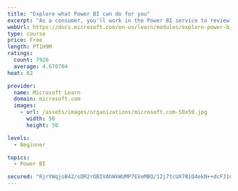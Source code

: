 ```yaml
---
title: "Explore what Power BI can do for you"
excerpt: "As a consumer, you'll work in the Power BI service to review and interact with content that has been shared with you. This module provides the foundational information that you need to work effectively in the Power BI service."
webUrl: https://docs.microsoft.com/en-us/learn/modules/explore-power-bi-service/
type: course
price: Free
length: PT1H9M
ratings:
  count: 7926
  average: 4.670704
heat: 62

provider:
  name: Microsoft Learn
  domain: microsoft.com
  images:
    - url: /assets/images/organizations/microsoft.com-50x50.jpg
      width: 50
      height: 50

levels:
  - Beginner

topics:
  - Power BI

secured: "RjrYWqjoB42/sDR2rOBIVAhWkWUMP7EVeMBQ/12j7tcUX78iQ4ekN++dcFJ1onjujN9VB3RwCUZ4uZ8Gg8n8lC6XgmZFAl1HSol8pmRj4QIB9bKvc6vLF4UMsRipAjELgylwY8H+4kQAp8Pa8hibef4Knq/Ny9cwoJbetsk5uWtunXgtTF1Y9iEhijN3DZq12Y+0h0DEHQEQ4CQEI7tyb2Y3qe1M5lHZ3zJfYEYdySdOKxoESNp3gLYvJQOID55awLr5f4dgqxhpceMnB1V24MTChoxCOnPWG4JvjjDl0j4sF+tmeBxQFsjGbP7pjD5+Ir+i33ALggHjpJleFR0GBte810yKGqYouKNCpXQsOCatH0poLeBfvTGjDCh3+onAfLATTeaRnYAYksf5bOdxVhoL6sC9k6DmjYuwIhLxK1s=;1wHjIk9MDB5c2NCmzfWnAw=="
---
```


